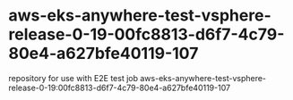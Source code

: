 # aws-eks-anywhere-test-vsphere-release-0-19-00fc8813-d6f7-4c79-80e4-a627bfe40119-107
repository for use with E2E test job aws-eks-anywhere-test-vsphere-release-0-19:00fc8813-d6f7-4c79-80e4-a627bfe40119-107
